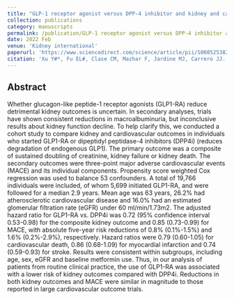 ```yaml
---
title: "GLP-1 receptor agonist versus DPP-4 inhibitor and kidney and cardiovascular outcomes in clinical practice in type-2 diabetes."
collection: publications
category: manuscripts
permalink: /publication/GLP-1 receptor agonist versus DPP-4 inhibitor and kidney and cardiovascular outcomes in clinical practice in type-2 diabetes.
date: 2022 Feb
venue: 'Kidney international'
paperurl: 'https://www.sciencedirect.com/science/article/pii/S0085253821010656?via%3Dihub'
citation: 'Xu Y#*, Fu EL#, Clase CM, Mazhar F, Jardine MJ, Carrero JJ. (2023). &quot;GLP-1 receptor agonist versus DPP-4 inhibitor and kidney and cardiovascular outcomes in clinical practice in type-2 diabetes. &quot; <i>Kidney international</i>. 2022;101:360-368.'
---
```


## Abstract

Whether glucagon-like peptide-1 receptor agonists (GLP1-RA) reduce detrimental kidney outcomes is uncertain. In secondary analyses, trials have shown consistent reductions in macroalbuminuria, but inconclusive results about kidney function decline. To help clarify this, we conducted a cohort study to compare kidney and cardiovascular outcomes in individuals who started GLP1-RA or dipeptidyl peptidase-4 inhibitors (DPP4i) (reduces degradation of endogenous GLP1). The primary outcome was a composite of sustained doubling of creatinine, kidney failure or kidney death. The secondary outcomes were three-point major adverse cardiovascular events (MACE) and its individual components. Propensity score weighted Cox regression was used to balance 53 confounders. A total of 19,766 individuals were included, of whom 5,699 initiated GLP1-RA, and were followed for a median 2.9 years. Mean age was 63 years, 26.2% had atherosclerotic cardiovascular disease and 16.0% had an estimated glomerular filtration rate (eGFR) under 60 ml/min/1.73m2. The adjusted hazard ratio for GLP1-RA vs. DPP4i was 0.72 (95% confidence interval 0.53-0.98) for the composite kidney outcome and 0.85 (0.73-0.99) for MACE, with absolute five-year risk reductions of 0.8% (0.1%-1.5%) and 1.6% (0.2%-2.9%), respectively. Hazard ratios were 0.79 (0.60-1.05) for cardiovascular death, 0.86 (0.68-1.09) for myocardial infarction and 0.74 (0.59-0.93) for stroke. Results were consistent within subgroups, including age, sex, eGFR and baseline metformin use. Thus, in our analysis of patients from routine clinical practice, the use of GLP1-RA was associated with a lower risk of kidney outcomes compared with DPP4i. Reductions in both kidney outcomes and MACE were similar in magnitude to those reported in large cardiovascular outcome trials.